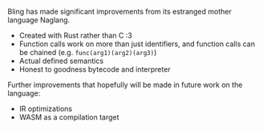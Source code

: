 Bling has made significant improvements from its estranged mother language Naglang.

- Created with Rust rather than C :3
- Function calls work on more than just identifiers, and function calls can be chained (e.g. `func(arg1)(arg2)(arg3)`)
- Actual defined semantics
- Honest to goodness bytecode and interpreter

Further improvements that hopefully will be made in future work on the language:
- IR optimizations
- WASM as a compilation target
